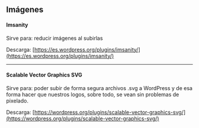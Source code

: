 ## Imágenes

#### Imsanity

Sirve para: reducir imágenes al subirlas

Descarga: [https://es.wordpress.org/plugins/imsanity/](https://es.wordpress.org/plugins/imsanity/)

---

#### Scalable Vector Graphics SVG

Sirve para: poder subir de forma segura archivos .svg a WordPress y de esa forma hacer que nuestros logos, sobre todo, se vean sin problemas de pixelado.

Descarga: [https://wordpress.org/plugins/scalable-vector-graphics-svg/](https://wordpress.org/plugins/scalable-vector-graphics-svg/)



